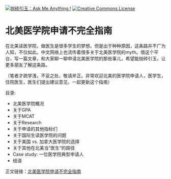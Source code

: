 [![抛砖引玉：Ask Me Anything !](https://img.shields.io/badge/Ask%20me-anything-1abc9c.svg)](https://GitHub.com/Naereen/ama) <a rel="license" href="http://creativecommons.org/licenses/by-nc-nd/4.0/"><img alt="Creative Commons License" style="border-width:0" src="https://i.creativecommons.org/l/by-nc-nd/4.0/88x31.png" /></a>

# 北美医学院申请不完全指南



在北美读医学院，做医生是很多学生的梦想。但是出于种种原因，这条路并不广为人知，不仅如此。中文网络上也流传着很多关于北美医学院的myth。借这个平台，写一篇文章，和大家聊一聊申请北美医学院的那些事儿，希望能抛砖引玉，让更多朋友了解这条路。

（笔者才疏学浅，不妥之处，敬请斧正。非常欢迎北美的医学院申请人，医学生，住院医生，医生们提出建议意见，一起更新这个指南）


目录:

- 北美医学院概况
- 关于GPA
- 关于MCAT
- 关于Research
- 关于申请的其他指标们
- 关于国际生读医学院的问题
- 关于美国 vs. 加拿大医学院的选择
- 关于其他在北美当“医生“的路径
- Case study: 一位医学院典型申请人
- 结语



正文链接：[北美医学院申请不完全指南](https://github.com/Yuz13001/Med-School-App/blob/master/北美医学院申请不完全指南.pdf)
